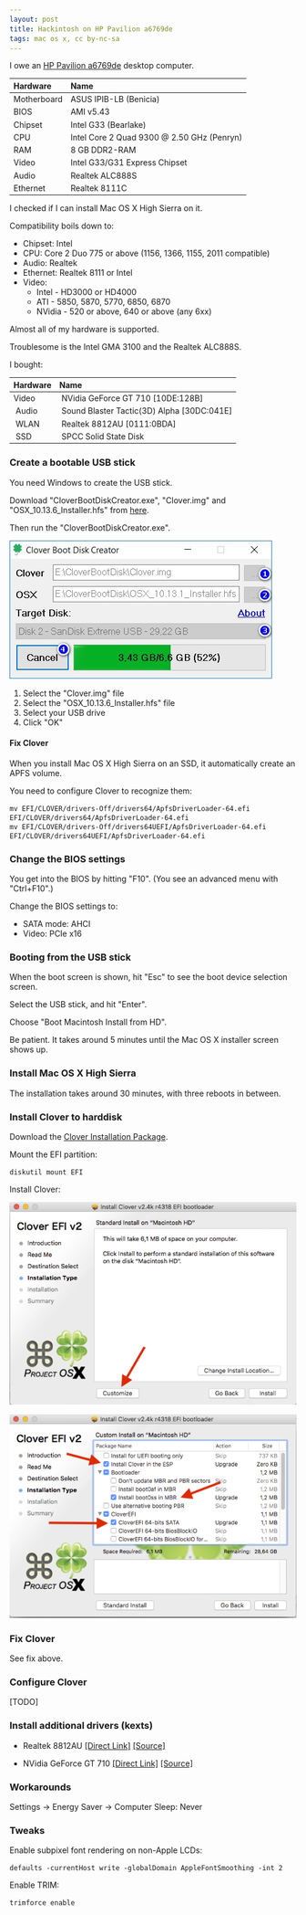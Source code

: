 ```yaml
---
layout: post
title: Hackintosh on HP Pavilion a6769de
tags: mac os x, cc by-nc-sa
---
```


I owe an [HP Pavilion a6769de](https://support.hp.com/us-en/product/hp-pavilion-a6700-desktop-pc-series/3823602/model/3886081/product-info) desktop computer.

 | Hardware | Name |
 | :-- | :-- |
 | Motherboard | ASUS IPIB-LB (Benicia) |
 | BIOS | AMI v5.43 |
 | Chipset | Intel G33 (Bearlake) |
 | CPU | Intel Core 2 Quad 9300 @ 2.50 GHz (Penryn) |
 | RAM | 8 GB DDR2-RAM |
 | Video | Intel G33/G31 Express Chipset |
 | Audio | Realtek ALC888S |
 | Ethernet | Realtek 8111C |

I checked if I can install Mac OS X High Sierra on it.

Compatibility boils down to:

- Chipset: Intel
- CPU: Core 2 Duo 775 or above (1156, 1366, 1155, 2011 compatible)
- Audio: Realtek
- Ethernet: Realtek 8111 or Intel
- Video:
  - Intel - HD3000 or HD4000
  - ATI - 5850, 5870, 5770, 6850, 6870
  - NVidia - 520 or above, 640 or above (any 6xx)

Almost all of my hardware is supported. 

Troublesome is the Intel GMA 3100 and the Realtek ALC888S.

I bought:

 | Hardware | Name |
 | :-- | :-- |
 | Video | NVidia GeForce GT 710 [10DE:128B] |
 | Audio | Sound Blaster Tactic(3D) Alpha [30DC:041E] |
 | WLAN | Realtek 8812AU [0111:0BDA] |
 | SSD | SPCC Solid State Disk |

### Create a bootable USB stick

You need Windows to create the USB stick.

Download "CloverBootDiskCreator.exe", "Clover.img" and "OSX_10.13.6_Installer.hfs" from [here](https://www.aioboot.com/en/clover-boot-disk/#Download).

Then run the "CloverBootDiskCreator.exe".

![](https://github.com/ikem-krueger/ikem-krueger.github.io/raw/master/images/Clover-Boot-Disk-Creator.jpg "Clover Boot Disk Creator")

1. Select the "Clover.img" file
2. Select the "OSX_10.13.6_Installer.hfs" file
3. Select your USB drive
4. Click "OK"

#### Fix Clover

When you install Mac OS X High Sierra on an SSD, it automatically create an APFS volume.

You need to configure Clover to recognize them:

```
mv EFI/CLOVER/drivers-Off/drivers64/ApfsDriverLoader-64.efi EFI/CLOVER/drivers64/ApfsDriverLoader-64.efi
mv EFI/CLOVER/drivers-Off/drivers64UEFI/ApfsDriverLoader-64.efi EFI/CLOVER/drivers64UEFI/ApfsDriverLoader-64.efi
```

### Change the BIOS settings

You get into the BIOS by hitting "F10". (You see an advanced menu with "Ctrl+F10".)

Change the BIOS settings to:

- SATA mode: AHCI
- Video: PCIe x16

### Booting from the USB stick

When the boot screen is shown, hit "Esc" to see the boot device selection screen.

Select the USB stick, and hit "Enter".

Choose "Boot Macintosh Install from HD".

Be patient. It takes around 5 minutes until the Mac OS X installer screen shows up.

### Install Mac OS X High Sierra

The installation takes around 30 minutes, with three reboots in between.

### Install Clover to harddisk

Download the [Clover Installation Package](https://sourceforge.net/projects/cloverefiboot/files/latest/download).

Mount the EFI partition:

```
diskutil mount EFI
```

Install Clover:

![](https://github.com/ikem-krueger/ikem-krueger.github.io/raw/master/images/Screen-Shot-2017-12-14-at-03.22.58.png "Clover Installation Type before clicking the Customize button")

![](https://github.com/ikem-krueger/ikem-krueger.github.io/raw/master/images/Screen-Shot-2017-12-14-at-03.23.26.png "Clover Installation Type after clicking the Customize button")

### Fix Clover

See fix above.

### Configure Clover

[TODO]

### Install additional drivers (kexts)

- Realtek 8812AU [[Direct Link]](https://github.com/chris1111/Wireless-USB-Adapter-Clover/files/1835745/Wireless.USB.Adapter.Clover.zip) [[Source]](https://github.com/chris1111/Wireless-USB-Adapter-Clover)

- NVidia GeForce GT 710 [[Direct Link]](https://raw.githubusercontent.com/Benjamin-Dobell/nvidia-update/master/nvidia-update.sh) [[Source]](https://github.com/Benjamin-Dobell/nvidia-update)

### Workarounds

Settings -> Energy Saver -> Computer Sleep: Never

### Tweaks

Enable subpixel font rendering on non-Apple LCDs:

```
defaults -currentHost write -globalDomain AppleFontSmoothing -int 2
```

Enable TRIM:

```
trimforce enable
```

